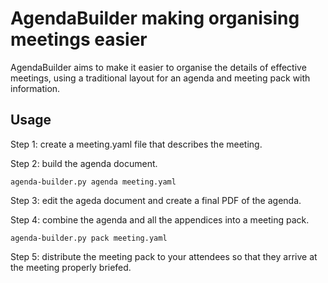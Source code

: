 # AgendaBuilder making organising meetings easier

AgendaBuilder aims to make it easier to organise the details of effective
meetings, using a traditional layout for an agenda and meeting pack with
information.

## Usage

Step 1: create a meeting.yaml file that describes the meeting.

Step 2: build the agenda document.
```
agenda-builder.py agenda meeting.yaml
```

Step 3: edit the ageda document and create a final PDF of the agenda.

Step 4: combine the agenda and all the appendices into a meeting pack.
```
agenda-builder.py pack meeting.yaml
```

Step 5: distribute the meeting pack to your attendees so that they arrive at
the meeting properly briefed.

